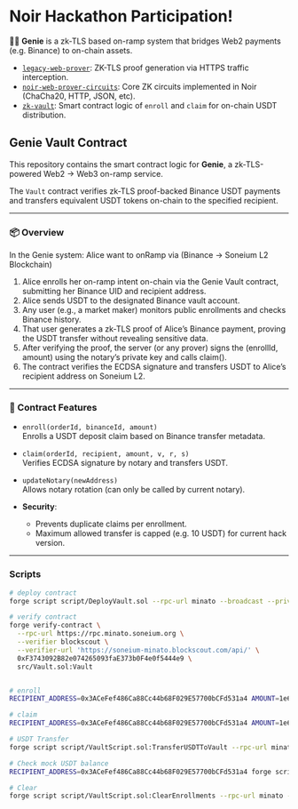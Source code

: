 # Noir Hackathon Participation!

🧞‍♂️ **Genie** is a zk-TLS based on-ramp system that bridges Web2 payments (e.g. Binance) to on-chain assets.

- [`legacy-web-prover`](https://github.com/elysia-dev/pluto-legacy-web-prover): ZK-TLS proof generation via HTTPS traffic interception.
- [`‍️noir-web-prover-circuits`](https://github.com/elysia-dev/noir-web-prover-circuits): Core ZK circuits implemented in Noir (ChaCha20, HTTP, JSON, etc).
- [`‍️zk-vault`](https://github.com/elysia-dev/zk-vault): Smart contract logic of `enroll` and `claim` for on-chain USDT distribution.

## Genie Vault Contract

This repository contains the smart contract logic for **Genie**, a zk-TLS-powered Web2 → Web3 on-ramp service.

The `Vault` contract verifies zk-TLS proof-backed Binance USDT payments and transfers equivalent USDT tokens on-chain to the specified recipient.

---

### 📦 Overview

In the Genie system:
Alice want to onRamp via (Binance -> Soneium L2 Blockchain)

1. Alice enrolls her on-ramp intent on-chain via the Genie Vault contract, submitting her Binance UID and recipient address.
2. Alice sends USDT to the designated Binance vault account.
3. Any user (e.g., a market maker) monitors public enrollments and checks Binance history.
4. That user generates a zk-TLS proof of Alice’s Binance payment, proving the USDT transfer without revealing sensitive data.
5. After verifying the proof, the server (or any prover) signs the (enrollId, amount) using the notary’s private key and calls claim().
6. The contract verifies the ECDSA signature and transfers USDT to Alice’s recipient address on Soneium L2.

---

### 🔐 Contract Features

- `enroll(orderId, binanceId, amount)`  
  Enrolls a USDT deposit claim based on Binance transfer metadata.

- `claim(orderId, recipient, amount, v, r, s)`  
  Verifies ECDSA signature by notary and transfers USDT.

- `updateNotary(newAddress)`  
  Allows notary rotation (can only be called by current notary).

- **Security**:
  - Prevents duplicate claims per enrollment.
  - Maximum allowed transfer is capped (e.g. 10 USDT) for current hack version.

---

### Scripts

```sh
# deploy contract
forge script script/DeployVault.sol --rpc-url minato --broadcast --private-key $PRIVATE_KEY

# verify contract
forge verify-contract \
  --rpc-url https://rpc.minato.soneium.org \
  --verifier blockscout \
  --verifier-url 'https://soneium-minato.blockscout.com/api/' \
  0xF3743092B82e074265093faE373b0F4e0f5444e9 \
  src/Vault.sol:Vault


# enroll
RECIPIENT_ADDRESS=0x3ACeFef486Ca88Cc44b68F029E57700bCFd531a4 AMOUNT=1e6 FROM_BINANCE_ID=93260646 forge script script/VaultScript.sol:Enroll --rpc-url minato --broadcast

# claim
RECIPIENT_ADDRESS=0x3ACeFef486Ca88Cc44b68F029E57700bCFd531a4 AMOUNT=1e6 forge script script/VaultScript.sol:Claim --rpc-url minato --broadcast

# USDT Transfer
forge script script/VaultScript.sol:TransferUSDTToVault --rpc-url minato --broadcast

# Check mock USDT balance
RECIPIENT_ADDRESS=0x3ACeFef486Ca88Cc44b68F029E57700bCFd531a4 forge script script/VaultScript.sol:CheckUSDTBalance --rpc-url minato --broadcast

# Clear
forge script script/VaultScript.sol:ClearEnrollments --rpc-url minato --broadcast
```
